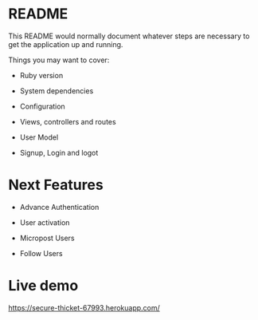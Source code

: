 # README

This README would normally document whatever steps are necessary to get the
application up and running.

Things you may want to cover:

* Ruby version

* System dependencies

* Configuration

* Views, controllers and routes

* User Model

* Signup, Login and logot

# Next Features

* Advance Authentication

* User activation

* Micropost Users

* Follow Users

# Live demo

https://secure-thicket-67993.herokuapp.com/
